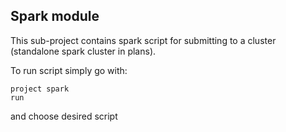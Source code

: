 ## Spark module

This sub-project contains spark script for submitting to a cluster (standalone spark cluster in plans).

To run script simply go with:

```
project spark
run
```
and choose desired script
